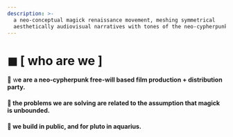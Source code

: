 ```yaml
---
description: >-
  a neo-conceptual magick renaissance movement, meshing symmetrical
  aesthetically audiovisual narratives with tones of the neo-cypherpunk culture.
---
```


# ◼ \[ who are we ]

**🌹** w**e are a neo-cypherpunk free-will based film production + distribution party.**

#### **🌹 the problems we are solving are related to the assumption that magick is unbounded.**

#### **🌹 we build in public, and for pluto in aquarius.**
